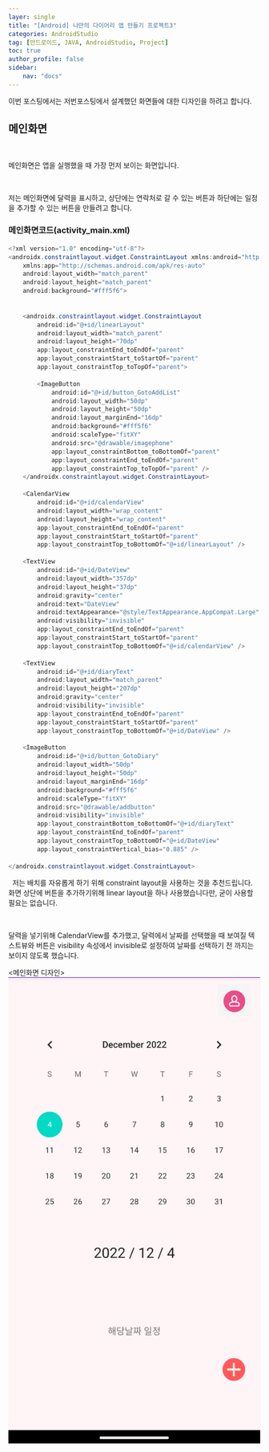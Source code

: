 ```yaml
---
layer: single
title: "[Android] 나만의 다이어리 앱 만들기 프로젝트3"
categories: AndroidStudio
tag: [안드로이드, JAVA, AndroidStudio, Project]
toc: true
author_profile: false
sidebar: 
    nav: "docs"
---
```


이번 포스팅에서는 저번포스팅에서 설계했던 화면들에 대한 디자인을 하려고 합니다.

## 메인화면
&nbsp;
&nbsp;

메인화면은 앱을 실행했을 때 가장 먼저 보이는 화면입니다.

&nbsp;

저는 메인화면에 달력을 표시하고, 상단에는 연락처로 갈 수 있는 버튼과 하단에는 일정을 추가할 수 있는 버튼을 만들려고 합니다.

### 메인화면코드(activity_main.xml)

```java
<?xml version="1.0" encoding="utf-8"?>
<androidx.constraintlayout.widget.ConstraintLayout xmlns:android="http://schemas.android.com/apk/res/android"
	xmlns:app="http://schemas.android.com/apk/res-auto"
	android:layout_width="match_parent"
	android:layout_height="match_parent"
	android:background="#fff5f6">


	<androidx.constraintlayout.widget.ConstraintLayout
		android:id="@+id/linearLayout"
		android:layout_width="match_parent"
		android:layout_height="70dp"
		app:layout_constraintEnd_toEndOf="parent"
		app:layout_constraintStart_toStartOf="parent"
		app:layout_constraintTop_toTopOf="parent">

		<ImageButton
			android:id="@+id/button_GotoAddList"
			android:layout_width="50dp"
			android:layout_height="50dp"
			android:layout_marginEnd="16dp"
			android:background="#fff5f6"
			android:scaleType="fitXY"
			android:src="@drawable/imagephone"
			app:layout_constraintBottom_toBottomOf="parent"
			app:layout_constraintEnd_toEndOf="parent"
			app:layout_constraintTop_toTopOf="parent" />
	</androidx.constraintlayout.widget.ConstraintLayout>

	<CalendarView
		android:id="@+id/calendarView"
		android:layout_width="wrap_content"
		android:layout_height="wrap_content"
		app:layout_constraintEnd_toEndOf="parent"
		app:layout_constraintStart_toStartOf="parent"
		app:layout_constraintTop_toBottomOf="@+id/linearLayout" />

	<TextView
		android:id="@+id/DateView"
		android:layout_width="357dp"
		android:layout_height="37dp"
		android:gravity="center"
		android:text="DateView"
		android:textAppearance="@style/TextAppearance.AppCompat.Large"
		android:visibility="invisible"
		app:layout_constraintEnd_toEndOf="parent"
		app:layout_constraintStart_toStartOf="parent"
		app:layout_constraintTop_toBottomOf="@+id/calendarView" />

	<TextView
		android:id="@+id/diaryText"
		android:layout_width="match_parent"
		android:layout_height="207dp"
		android:gravity="center"
		android:visibility="invisible"
		app:layout_constraintEnd_toEndOf="parent"
		app:layout_constraintStart_toStartOf="parent"
		app:layout_constraintTop_toBottomOf="@+id/DateView" />

	<ImageButton
		android:id="@+id/button_GotoDiary"
		android:layout_width="50dp"
		android:layout_height="50dp"
		android:layout_marginEnd="16dp"
		android:background="#fff5f6"
		android:scaleType="fitXY"
		android:src="@drawable/addbutton"
		android:visibility="invisible"
		app:layout_constraintBottom_toBottomOf="@+id/diaryText"
		app:layout_constraintEnd_toEndOf="parent"
		app:layout_constraintTop_toBottomOf="@+id/DateView"
		app:layout_constraintVertical_bias="0.885" />

</androidx.constraintlayout.widget.ConstraintLayout>
```

&nbsp;
저는 배치를 자유롭게 하기 위해 constraint layout을 사용하는 것을 추천드립니다.
화면 상단에 버튼을 추가하기위해 linear layout을 하나 사용했습니다만, 굳이 사용할 필요는 없습니다.

&nbsp;
&nbsp;

달력을 넣기위해 CalendarView를 추가했고, 달력에서 날짜를 선택했을 때 보여질 텍스트뷰와 버튼은 visibility 속성에서 invisible로 설정하여 날짜를 선택하기 전 까지는 보이지 않도록 했습니다.

<메인화면 디자인>
![image](/images/2022-12-04/main.png)

